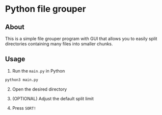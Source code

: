 # Python file grouper

## About

This is a simple file  grouper program with GUI that allows you to easily split directories containing many files into smaller chunks.

## Usage

1. Run the `main.py` in Python

```bash
python3 main.py
```

2. Open the desired directory

3. (OPTIONAL) Adjust the default split limit

4. Press `SORT!`